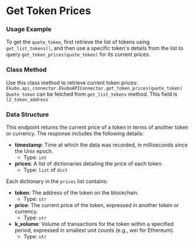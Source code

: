# Get Token Prices

### Usage Example
To get the `quote_token`, first retrieve the list of tokens using `get_list_tokens()`, and then use a specific token's details from the list to query `get_token_prices(quote_token)` for its current prices.

### Class Method
Use this class method to retrieve current token prices:
`Ekubo.api_connector.EkuboAPIConnector.get_token_prices(quote_token)`
`Quote token` can be fetched from `get_list_tokens` method. This field is `l2_token_address`

### Data Structure
This endpoint returns the current price of a token in terms of another token or currency. The response includes the following details:
- **timestamp**: Time at which the data was recorded, in milliseconds since the Unix epoch.
  - Type: `int`
- **prices**: A list of dictionaries detailing the price of each token.
  - Type: `list` of `dict`
  
Each dictionary in the `prices` list contains:
- **token**: The address of the token on the blockchain.
  - Type: `str`
- **price**: The current price of the token, expressed in another token or currency.
  - Type: `str`
- **k_volume**: Volume of transactions for the token within a specified period, expressed in smallest unit counts (e.g., wei for Ethereum).
  - Type: `str`


